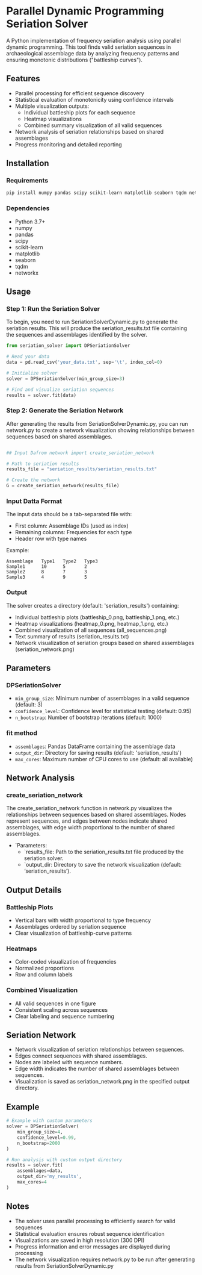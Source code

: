 # Parallel Dynamic Programming Seriation Solver

A Python implementation of frequency seriation analysis using parallel dynamic programming. This tool finds valid seriation sequences in archaeological assemblage data by analyzing frequency patterns and ensuring monotonic distributions ("battleship curves").

## Features

- Parallel processing for efficient sequence discovery
- Statistical evaluation of monotonicity using confidence intervals
- Multiple visualization outputs:
  - Individual battleship plots for each sequence
  - Heatmap visualizations
  - Combined summary visualization of all valid sequences
- Network analysis of seriation relationships based on shared assemblages
- Progress monitoring and detailed reporting

## Installation

### Requirements

```bash
pip install numpy pandas scipy scikit-learn matplotlib seaborn tqdm networkx
```

### Dependencies

- Python 3.7+
- numpy
- pandas
- scipy
- scikit-learn
- matplotlib
- seaborn
- tqdm
- networkx

## Usage


### Step 1: Run the Seriation Solver

To begin, you need to run SeriationSolverDynamic.py to generate the seriation results. This will produce the seriation_results.txt file containing the sequences and assemblages identified by the solver.
```python
from seriation_solver import DPSeriationSolver

# Read your data
data = pd.read_csv('your_data.txt', sep='\t', index_col=0)

# Initialize solver
solver = DPSeriationSolver(min_group_size=3)

# Find and visualize seriation sequences
results = solver.fit(data)
```
### Step 2: Generate the Seriation Network

After generating the results from SeriationSolverDynamic.py, you can run network.py to create a network visualization showing relationships between sequences based on shared assemblages.
```python

## Input Dafrom network import create_seriation_network

# Path to seriation results
results_file = "seriation_results/seriation_results.txt"

# Create the network
G = create_seriation_network(results_file)
```
### Input Datta Format

The input data should be a tab-separated file with:
- First column: Assemblage IDs (used as index)
- Remaining columns: Frequencies for each type
- Header row with type names

Example:
```
Assemblage   Type1   Type2   Type3
Sample1      10      5       2
Sample2      8       7       3
Sample3      4       9       5
```

### Output

The solver creates a directory (default: 'seriation_results') containing:
- Individual battleship plots (battleship_0.png, battleship_1.png, etc.)
- Heatmap visualizations (heatmap_0.png, heatmap_1.png, etc.)
- Combined visualization of all sequences (all_sequences.png)
- Text summary of results (seriation_results.txt)
- Network visualization of seriation groups based on shared assemblages (seriation_network.png)

## Parameters

### DPSeriationSolver

- `min_group_size`: Minimum number of assemblages in a valid sequence (default: 3)
- `confidence_level`: Confidence level for statistical testing (default: 0.95)
- `n_bootstrap`: Number of bootstrap iterations (default: 1000)

### fit method

- `assemblages`: Pandas DataFrame containing the assemblage data
- `output_dir`: Directory for saving results (default: 'seriation_results')
- `max_cores`: Maximum number of CPU cores to use (default: all available)

## Network Analysis

### create_seriation_network

The create_seriation_network function in network.py visualizes the relationships between sequences based on shared assemblages. Nodes represent sequences, and edges between nodes indicate shared assemblages, with edge width proportional to the number of shared assemblages.
- `Parameters:
  - `results_file: Path to the seriation_results.txt file produced by the seriation solver.
  - `output_dir: Directory to save the network visualization (default: ‘seriation_results’).

## Output Details

### Battleship Plots
- Vertical bars with width proportional to type frequency
- Assemblages ordered by seriation sequence
- Clear visualization of battleship-curve patterns

### Heatmaps
- Color-coded visualization of frequencies
- Normalized proportions
- Row and column labels

### Combined Visualization
- All valid sequences in one figure
- Consistent scaling across sequences
- Clear labeling and sequence numbering

## Seriation Network
- Network visualization of seriation relationships between sequences.
- Edges connect sequences with shared assemblages.
- Nodes are labeled with sequence numbers.
- Edge width indicates the number of shared assemblages between sequences.
- Visualization is saved as seriation_network.png in the specified output directory.

## Example

```python
# Example with custom parameters
solver = DPSeriationSolver(
    min_group_size=4,
    confidence_level=0.99,
    n_bootstrap=2000
)

# Run analysis with custom output directory
results = solver.fit(
    assemblages=data,
    output_dir='my_results',
    max_cores=4
)
```

## Notes

- The solver uses parallel processing to efficiently search for valid sequences
- Statistical evaluation ensures robust sequence identification
- Visualizations are saved in high resolution (300 DPI)
- Progress information and error messages are displayed during processing
- The network visualization requires network.py to be run after generating results from SeriationSolverDynamic.py